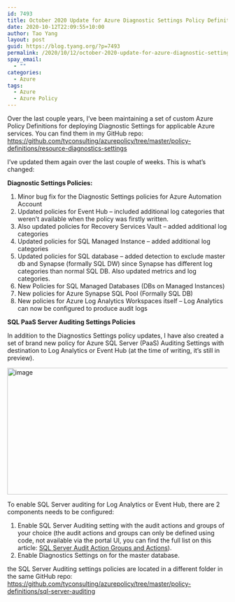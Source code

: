 ```yaml
---
id: 7493
title: October 2020 Update for Azure Diagnostic Settings Policy Definitions
date: 2020-10-12T22:09:55+10:00
author: Tao Yang
layout: post
guid: https://blog.tyang.org/?p=7493
permalink: /2020/10/12/october-2020-update-for-azure-diagnostic-settings-policy-definitions/
spay_email:
  - ""
categories:
  - Azure
tags:
  - Azure
  - Azure Policy
---
```

Over the last couple years, I’ve been maintaining a set of custom Azure Policy Definitions for deploying Diagnostic Settings for applicable Azure services. You can find them in my GitHub repo: <a title="https://github.com/tyconsulting/azurepolicy/tree/master/policy-definitions/resource-diagnostics-settings" href="https://github.com/tyconsulting/azurepolicy/tree/master/policy-definitions/resource-diagnostics-settings">https://github.com/tyconsulting/azurepolicy/tree/master/policy-definitions/resource-diagnostics-settings</a>

I’ve updated them again over the last couple of weeks. This is what’s changed:

<strong>Diagnostic Settings Policies:</strong>

<ol>
    <li>Minor bug fix for the Diagnostic Settings policies for Azure Automation Account</li>
    <li>Updated policies for Event Hub – included additional log categories that weren’t available when the policy was firstly written.</li>
    <li>Also updated policies for Recovery Services Vault – added additional log categories</li>
    <li>Updated policies for SQL Managed Instance – added additional log categories</li>
    <li>Updated policies for SQL database – added detection to exclude master db and Synapse (formally SQL DW) since Synapse has different log categories than normal SQL DB. Also updated metrics and log categories.</li>
    <li>New Policies for SQL Managed Databases (DBs on Managed Instances)</li>
    <li>New policies for Azure Synapse SQL Pool (Formally SQL DB)</li>
    <li>New policies for Azure Log Analytics Workspaces itself – Log Analytics can now be configured to produce audit logs</li>
</ol>

<strong>SQL PaaS Server Auditing Settings Policies</strong>

In addition to the Diagnostics Settings policy updates, I have also created a set of brand new policy for Azure SQL Server (PaaS) Auditing Settings with destination to Log Analytics or Event Hub (at the time of writing, it’s still in preview).

<a href="https://blog.tyang.org/wp-content/uploads/2020/10/image.png"><img style="display: inline; background-image: none;" title="image" src="https://blog.tyang.org/wp-content/uploads/2020/10/image_thumb.png" alt="image" width="538" height="289" border="0" /></a>

To enable SQL Server auditing for Log Analytics or Event Hub, there are 2 components needs to be configured:

<ol>
    <li>Enable SQL Server Auditing setting with the audit actions and groups of your choice (the audit actions and groups can only be defined using code, not available via the portal UI, you can find the full list on this article: <a href="https://docs.microsoft.com/en-us/sql/relational-databases/security/auditing/sql-server-audit-action-groups-and-actions?view=sql-server-ver15&amp;&amp;WT.mc_id=DOP-MVP-5000997">SQL Server Audit Action Groups and Actions</a>).</li>
    <li>Enable Diagnostics Settings on for the master database.</li>
</ol>

the SQL Server Auditing settings policies are located in a different folder in the same GitHub repo: <a title="https://github.com/tyconsulting/azurepolicy/tree/master/policy-definitions/sql-server-auditing" href="https://github.com/tyconsulting/azurepolicy/tree/master/policy-definitions/sql-server-auditing">https://github.com/tyconsulting/azurepolicy/tree/master/policy-definitions/sql-server-auditing</a>
